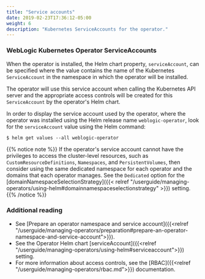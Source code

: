 ```yaml
---
title: "Service accounts"
date: 2019-02-23T17:36:12-05:00
weight: 6
description: "Kubernetes ServiceAccounts for the operator."
---
```



### WebLogic Kubernetes Operator ServiceAccounts

When the operator is installed, the Helm chart property, `serviceAccount`, can
be specified where the value contains the name of the Kubernetes `ServiceAccount`
in the namespace in which the operator will be installed.

The operator will use this service account when calling the Kubernetes API server
and the appropriate access controls will be created for this `ServiceAccount` by
the operator's Helm chart.

In order to display the service account used by the operator,
where the operator was installed using the Helm release name `weblogic-operator`,
look for the `serviceAccount` value using the Helm command:

```shell
$ helm get values --all weblogic-operator
```

{{% notice note %}}
If the operator's service account cannot have the privileges to access the cluster-level resources,
such as `CustomResourceDefinitions`, `Namespaces`, and `PersistentVolumes`,
then consider using the same dedicated namespace for each operator
and the domains that each operator manages.
See the `Dedicated` option for the
[domainNamespaceSelectionStrategy]({{< relref "/userguide/managing-operators/using-helm#domainnamespaceselectionstrategy" >}})
setting.
{{% /notice %}}

### Additional reading

* See [Prepare an operator namespace and service account]({{<relref "/userguide/managing-operators/preparation#prepare-an-operator-namespace-and-service-account">}}).
* See the Operator Helm chart [serviceAccount]({{<relref "/userguide/managing-operators/using-helm#serviceaccount">}})
  setting.
* For more information about access controls, see the [RBAC]({{<relref "/userguide/managing-operators/rbac.md">}}) documentation.
